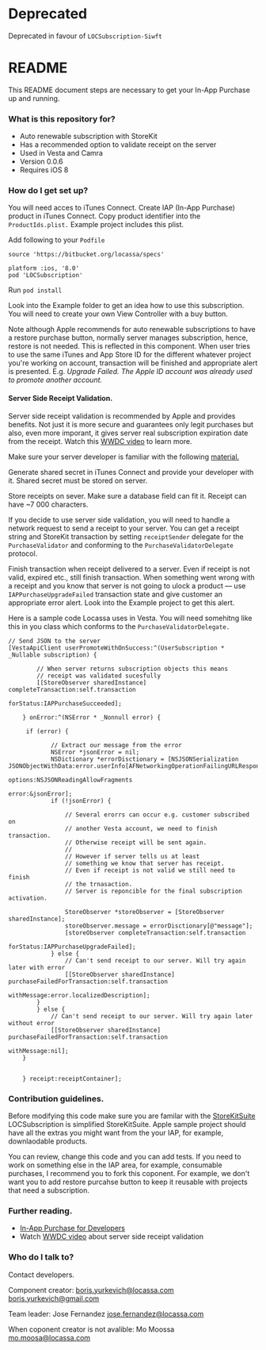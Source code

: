 # Deprecated

Deprecated in favour of `LOCSubscription-Siwft`


# README #

This README document steps are necessary to get your In-App Purchase up and running.

### What is this repository for? ###

* Auto renewable subscription with StoreKit
* Has a recommended option to validate receipt on the server
* Used in Vesta and Camra
* Version 0.0.6
* Requires iOS 8

### How do I get set up? ###

You will need acces to iTunes Connect. Create IAP (In-App Purchase)  product in iTunes Connect. Copy product identifier into the `ProductIds.plist.` Example project includes this plist.

Add following to your `Podfile`

	source 'https://bitbucket.org/locassa/specs'

	platform :ios, '8.0'
	pod 'LOCSubscription'
	
Run `pod install`

Look into the Example folder to get an idea how to use this subscription. You will need to create your own View Controller with a buy button.

Note although Apple recommends for auto renewable subscriptions to have a restore purchase button, normally server manages subscription, hence, restore is not needed. This is reflected in this component. When user tries to use the same iTunes and App Store ID for the different whatever project you're working on account, transaction will be finished and appropriate alert is presented. E.g. *Upgrade Failed. The Apple ID account was already used to promote another account.*

#### Server Side Receipt Validation. ####

Server side receipt validation is recommended by Apple and provides benefits. Not just it is more secure and guarantees only legit purchases but also, even more imporant, it gives server real subscription expiration date from the receipt. Watch this [WWDC video](https://developer.apple.com/videos/play/wwdc2012-308/) to learn more.

Make sure your server developer is familiar with the following [material.](https://developer.apple.com/library/ios/releasenotes/General/ValidateAppStoreReceipt/Introduction.html)

Generate shared secret in iTunes Connect and provide your developer with it. Shared secret must be stored on server.

Store receipts on sever. Make sure a database field can fit it. Receipt can have  ~7 000 characters.

If you decide to use server side validation, you will need to handle a network request to send a receipt to your server. You can get a receipt string and StoreKit transaction by setting `receiptSender` delegate for the `PurchaseValidator` and conforming to the `PurchaseValidatorDelegate` protocol.

Finish transaction when receipt delivered to a server. Even if receipt is not valid, expired etc., still finish transaction. When something went wrong with a receipt and you know that server is not going to ulock a product — use `IAPPurchaseUpgradeFailed` transaction state and give customer an appropriate error alert. Look into the Example project to get this alert.

Here is a sample code Locassa uses in Vesta. You will need somehitng like this in you class which conforms to the `PurchaseValidatorDelegate.`

	// Send JSON to the server
    [VestaApiClient userPromoteWithOnSuccess:^(UserSubscription * _Nullable subscription) {
        
        	// When server returns subscription objects this means
        	// receipt was validated sucesfully
        	[[StoreObserver sharedInstance] completeTransaction:self.transaction
                                                  forStatus:IAPPurchaseSucceeded];
        
    	} onError:^(NSError * _Nonnull error) {
    
       	 if (error) {
            
            	// Extract our message from the error
            	NSError *jsonError = nil;
            	NSDictionary *errorDisctionary = [NSJSONSerialization JSONObjectWithData:error.userInfo[AFNetworkingOperationFailingURLResponseDataErrorKey]
                                                                             options:NSJSONReadingAllowFragments
                                                                               error:&jsonError];
            	if (!jsonError) {
            
                	// Several erorrs can occur e.g. customer subscribed on
                	// another Vesta account, we need to finish transaction.
                	// Otherwise receipt will be sent again.
                	//
                	// However if server tells us at least
                	// something we know that server has receipt.
                	// Even if receipt is not valid we still need to finish
                	// the trnasaction.
                	// Server is reponcible for the final subscription activation.
                
                	StoreObserver *storeObserver = [StoreObserver sharedInstance];
                	storeObserver.message = errorDisctionary[@"message"];
                	[storeObserver completeTransaction:self.transaction
                                         forStatus:IAPPurchaseUpgradeFailed];
            	} else {
                	// Can't send receipt to our server. Will try again later with error
                	[[StoreObserver sharedInstance] purchaseFailedForTransaction:self.transaction
                                                                 withMessage:error.localizedDescription];
            }
        	} else {
            	// Can't send receipt to our server. Will try again later without error
            	[[StoreObserver sharedInstance] purchaseFailedForTransaction:self.transaction
                                                             withMessage:nil];
        }
        
        
    	} receipt:receiptContainer];

### Contribution guidelines. ###

Before modifying this code make sure you are familar with the [StoreKitSuite](https://developer.apple.com/library/ios/samplecode/sc1991/Introduction/Intro.html) 
LOCSubscription is simplified StoreKitSuite. Apple sample project should have all the extras you might want from the your IAP, for example, downlaodable products.

You can review, change this code and you can add tests. If you need to work on something else in the IAP area, for example, consumable purchases, I recommend you to fork this coponent. For example, we don't want you to add restore purcahse button to keep it reusable with projects that need a subscription.

### Further reading. ###

* [In-App Purchase for Developers](https://developer.apple.com/in-app-purchase/)
*  Watch [WWDC video](https://developer.apple.com/videos/play/wwdc2012-308/) about server side receipt validation

### Who do I talk to? ###

Contact developers.

Component creator:
[boris.yurkevich@locassa.com](mailto:boris.yurkevich@locassa.com)
[boris.yurkevich@gmail.com](mailto:boris.yurkevich@gmail.com) 

Team leader:
Jose Fernandez
[jose.fernandez@locassa.com](mailto:jose.fernandez@locassa.com)

When coponent creator is not avalible:
Mo Moossa
[mo.moosa@locassa.com](mailto:mo.moosa@locassa.com)